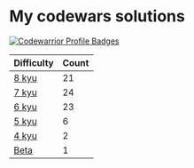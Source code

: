 # My codewars solutions


[![Codewarrior Profile Badges](https://www.codewars.com/users/Unvares/badges/large)](https://www.codewars.com/users/Unvares)


| Difficulty                                                     | Count  |
| -------------------------------------------------------------- | ------ |
| [8 kyu](https://github.com/Unvares/codewars/tree/master/8-kyu) |   21   |
| [7 kyu](https://github.com/Unvares/codewars/tree/master/7-kyu) |   24   |
| [6 kyu](https://github.com/Unvares/codewars/tree/master/6-kyu) |   23   |
| [5 kyu](https://github.com/Unvares/codewars/tree/master/5-kyu) |    6   |
| [4 kyu](https://github.com/Unvares/codewars/tree/master/4-kyu) |    2   |
| [Beta](https://github.com/Unvares/codewars/tree/master/Beta)   |    1   |
